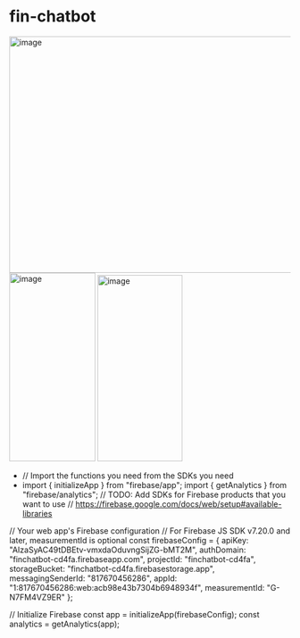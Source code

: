 # fin-chatbot


<img width="955" height="424" alt="image" src="https://github.com/user-attachments/assets/98565e97-f184-459d-be9f-e9802b8b944c" />
<img width="154" height="338" alt="image" src="https://github.com/user-attachments/assets/96587840-27bf-4c24-9e9f-ebd91fb78c10" />
<img width="152" height="334" alt="image" src="https://github.com/user-attachments/assets/7e2a0f91-9738-46ff-98fa-1a257ea2c996" />


- // Import the functions you need from the SDKs you need
- import { initializeApp } from "firebase/app";
import { getAnalytics } from "firebase/analytics";
// TODO: Add SDKs for Firebase products that you want to use
// https://firebase.google.com/docs/web/setup#available-libraries

// Your web app's Firebase configuration
// For Firebase JS SDK v7.20.0 and later, measurementId is optional
const firebaseConfig = {
  apiKey: "AIzaSyAC49tDBEtv-vmxdaOduvngSijZG-bMT2M",
  authDomain: "finchatbot-cd4fa.firebaseapp.com",
  projectId: "finchatbot-cd4fa",
  storageBucket: "finchatbot-cd4fa.firebasestorage.app",
  messagingSenderId: "817670456286",
  appId: "1:817670456286:web:acb98e43b7304b6948934f",
  measurementId: "G-N7FM4VZ9ER"
};

// Initialize Firebase
const app = initializeApp(firebaseConfig);
const analytics = getAnalytics(app);


